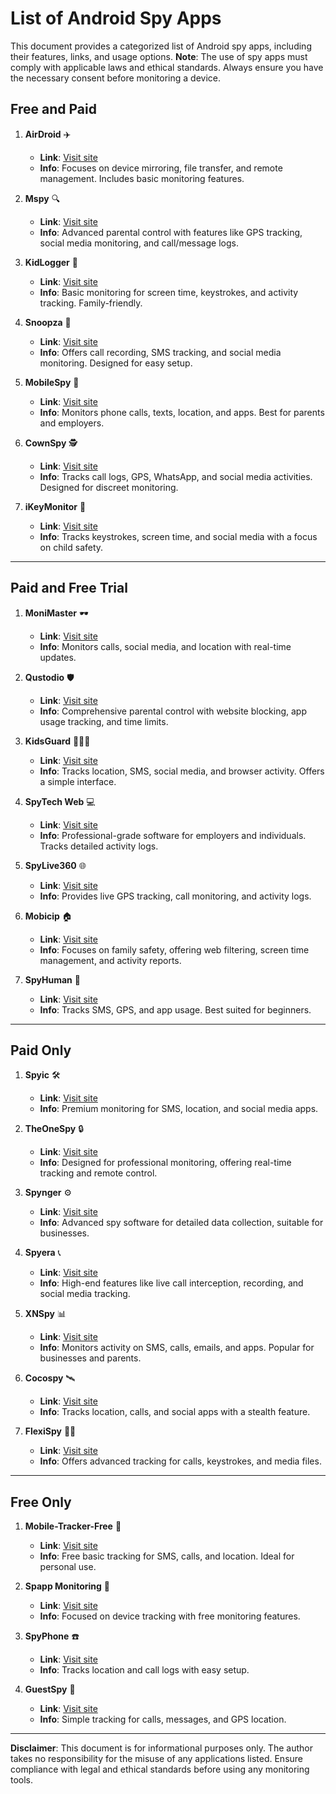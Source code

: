 # List of Android Spy Apps

This document provides a categorized list of Android spy apps, including their features, links, and usage options. **Note**: The use of spy apps must comply with applicable laws and ethical standards. Always ensure you have the necessary consent before monitoring a device.

## **Free and Paid**

1. **AirDroid** ✈️  
   - **Link**: [Visit site](https://www.airdroid.com/)  
   - **Info**: Focuses on device mirroring, file transfer, and remote management. Includes basic monitoring features.  

2. **Mspy** 🔍  
   - **Link**: [Visit site](https://www.mspy.com/)  
   - **Info**: Advanced parental control with features like GPS tracking, social media monitoring, and call/message logs.  

3. **KidLogger** 🧒  
   - **Link**: [Visit site](https://kidlogger.net/)  
   - **Info**: Basic monitoring for screen time, keystrokes, and activity tracking. Family-friendly.  

4. **Snoopza** 👀  
   - **Link**: [Visit site](https://snoopza.com/)  
   - **Info**: Offers call recording, SMS tracking, and social media monitoring. Designed for easy setup.  

5. **MobileSpy** 📱  
   - **Link**: [Visit site](https://mobilespy.io/)  
   - **Info**: Monitors phone calls, texts, location, and apps. Best for parents and employers.  

6. **CownSpy** 🕵️  
   - **Link**: [Visit site](https://en.ownspy.com/)  
   - **Info**: Tracks call logs, GPS, WhatsApp, and social media activities. Designed for discreet monitoring.  

7. **iKeyMonitor** 🔑  
   - **Link**: [Visit site](https://ikeymonitor.com/)  
   - **Info**: Tracks keystrokes, screen time, and social media with a focus on child safety.  

---

## **Paid and Free Trial**

1. **MoniMaster** 🕶️  
   - **Link**: [Visit site](https://www.monimaster.com/)  
   - **Info**: Monitors calls, social media, and location with real-time updates.  

2. **Qustodio** 🛡️  
   - **Link**: [Visit site](https://www.qustodio.com/en/)  
   - **Info**: Comprehensive parental control with website blocking, app usage tracking, and time limits.  

3. **KidsGuard** 👨‍👩‍👧  
   - **Link**: [Visit site](https://www.clevguard.com/parental-control-app/)  
   - **Info**: Tracks location, SMS, social media, and browser activity. Offers a simple interface.  

4. **SpyTech Web** 💻  
   - **Link**: [Visit site](https://www.spytech-web.com/)  
   - **Info**: Professional-grade software for employers and individuals. Tracks detailed activity logs.  

5. **SpyLive360** 🌐  
   - **Link**: [Visit site](https://spylive360.com/)  
   - **Info**: Provides live GPS tracking, call monitoring, and activity logs.  

6. **Mobicip** 🏠  
   - **Link**: [Visit site](https://www.mobicip.com/)  
   - **Info**: Focuses on family safety, offering web filtering, screen time management, and activity reports.  

7. **SpyHuman** 🤖  
   - **Link**: [Visit site](https://spyhuman.com/)  
   - **Info**: Tracks SMS, GPS, and app usage. Best suited for beginners.  

---

## **Paid Only**

1. **Spyic** 🛠️  
   - **Link**: [Visit site](https://spyic.com/)  
   - **Info**: Premium monitoring for SMS, location, and social media apps.  

2. **TheOneSpy** 🔒  
   - **Link**: [Visit site](https://www.theonespy.com/)  
   - **Info**: Designed for professional monitoring, offering real-time tracking and remote control.  

3. **Spynger** ⚙️  
   - **Link**: [Visit site](https://spynger.net/)  
   - **Info**: Advanced spy software for detailed data collection, suitable for businesses.  

4. **Spyera** 📞  
   - **Link**: [Visit site](https://spyera.com/)  
   - **Info**: High-end features like live call interception, recording, and social media tracking.  

5. **XNSpy** 📊  
   - **Link**: [Visit site](https://xnspy.com/)  
   - **Info**: Monitors activity on SMS, calls, emails, and apps. Popular for businesses and parents.  

6. **Cocospy** 🛰️  
   - **Link**: [Visit site](https://www.cocospy.com/)  
   - **Info**: Tracks location, calls, and social apps with a stealth feature.  

7. **FlexiSpy** 🕵️‍♂️  
   - **Link**: [Visit site](https://www.flexispy.com/)  
   - **Info**: Offers advanced tracking for calls, keystrokes, and media files.  

---

## **Free Only**

1. **Mobile-Tracker-Free** 📍  
   - **Link**: [Visit site](https://mobile-tracker-free.com/)  
   - **Info**: Free basic tracking for SMS, calls, and location. Ideal for personal use.  

2. **Spapp Monitoring** 📡  
   - **Link**: [Visit site](https://www.spappmonitoring.com/)  
   - **Info**: Focused on device tracking with free monitoring features.  

3. **SpyPhone** ☎️  
   - **Link**: [Visit site](https://www.spyphone.com/)  
   - **Info**: Tracks location and call logs with easy setup.  

4. **GuestSpy** 🎯  
   - **Link**: [Visit site](https://guestspy.com/)  
   - **Info**: Simple tracking for calls, messages, and GPS location.  

---

**Disclaimer**: This document is for informational purposes only. The author takes no responsibility for the misuse of any applications listed. Ensure compliance with legal and ethical standards before using any monitoring tools.
